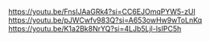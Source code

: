 https://youtu.be/FnsIJAaGRk4?si=CC6EJOmqPYW5-zUl
https://youtu.be/pJWCwfv983Q?si=A653owHw9wToLnKq
https://youtu.be/K1a2Bk8NrYQ?si=4LJb5Ljl-lsIPC5h
